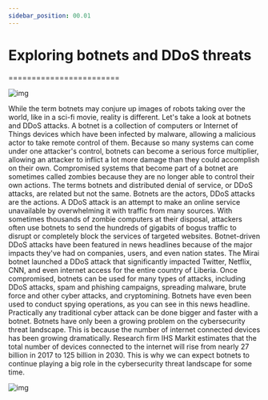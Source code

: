 ```yaml
---
sidebar_position: 00.01
---
```


# Exploring botnets and DDoS threats
========================

![img](/img/Botnets.png)

While the term botnets may conjure up images of robots taking over the world, like in a sci-fi movie, reality is different. Let's take a look at botnets and DDoS attacks. A botnet is a collection of computers or Internet of Things devices which have been infected by malware, allowing a malicious actor to take remote control of them. Because so many systems can come under one attacker's control, botnets can become a serious force multiplier, allowing an attacker to inflict a lot more damage than they could accomplish on their own. Compromised systems that become part of a botnet are sometimes called zombies because they are no longer able to control their own actions. The terms botnets and distributed denial of service, or DDoS attacks, are related but not the same. Botnets are the actors, DDoS attacks are the actions. A DDoS attack is an attempt to make an online service unavailable by overwhelming it with traffic from many sources. With sometimes thousands of zombie computers at their disposal, attackers often use botnets to send the hundreds of gigabits of bogus traffic to disrupt or completely block the services of targeted websites. Botnet-driven DDoS attacks have been featured in news headlines because of the major impacts they've had on companies, users, and even nation states. The Mirai botnet launched a DDoS attack that significantly impacted Twitter, Netflix, CNN, and even internet access for the entire country of Liberia. Once compromised, botnets can be used for many types of attacks, including DDoS attacks, spam and phishing campaigns, spreading malware, brute force and other cyber attacks, and cryptomining. Botnets have even been used to conduct spying operations, as you can see in this news headline. Practically any traditional cyber attack can be done bigger and faster with a botnet. Botnets have only been a growing problem on the cybersecurity threat landscape. This is because the number of internet connected devices has been growing dramatically. Research firm IHS Markit estimates that the total number of devices connected to the internet will rise from nearly 27 billion in 2017 to 125 billion in 2030. This is why we can expect botnets to continue playing a big role in the cybersecurity threat landscape for some time.

![img](/img/Botnets_v_DDoS.png)